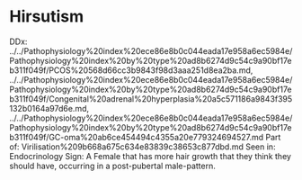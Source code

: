 # Hirsutism

DDx: ../../Pathophysiology%20index%20ece86e8b0c044eada17e958a6ec5984e/Pathophysiology%20index%20by%20type%20ad8b6274d9c54c9a90bf17eb311f049f/PCOS%20568d66cc3b9843f98d3aaa251d8ea2ba.md, ../../Pathophysiology%20index%20ece86e8b0c044eada17e958a6ec5984e/Pathophysiology%20index%20by%20type%20ad8b6274d9c54c9a90bf17eb311f049f/Congenital%20adrenal%20hyperplasia%20a5c571186a9843f395132b0164a97d6e.md, ../../Pathophysiology%20index%20ece86e8b0c044eada17e958a6ec5984e/Pathophysiology%20index%20by%20type%20ad8b6274d9c54c9a90bf17eb311f049f/GC-oma%20ab6ce454494c4355a20e779324694527.md
Part of: Virilisation%209b668a675c634e83839c38653c877dbd.md
Seen in: Endocrinology
Sign: A Female that has more hair growth that they think they should have, occurring in a post-pubertal male-pattern.
